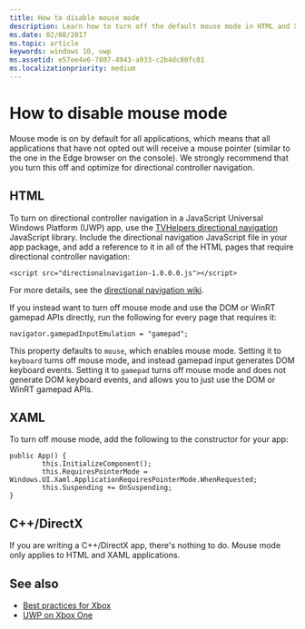 ```yaml
---
title: How to disable mouse mode
description: Learn how to turn off the default mouse mode in HTML and XAML/C# Universal Windows Platform (UWP) applications.
ms.date: 02/08/2017
ms.topic: article
keywords: windows 10, uwp
ms.assetid: e57ee4e6-7807-4943-a933-c2b4dc80fc01
ms.localizationpriority: medium
---
```

# How to disable mouse mode
Mouse mode is on by default for all applications, which means that all applications that have not opted out will receive a mouse pointer (similar to the one in the Edge browser on the console). We strongly recommend that you turn this off and optimize for directional controller navigation.   
   
## HTML   
To turn on directional controller navigation in a JavaScript Universal Windows Platform (UWP) app, use the [TVHelpers directional navigation](https://github.com/Microsoft/TVHelpers/wiki/Using-DirectionalNavigation) JavaScript library. Include the directional navigation JavaScript file in your app package, and add a reference to it in all of the HTML pages that require directional controller navigation:

```code
<script src="directionalnavigation-1.0.0.0.js"></script>
```
For more details, see the [directional navigation wiki](https://github.com/Microsoft/TVHelpers/wiki/Using-DirectionalNavigation).

If you instead want to turn off mouse mode and use the DOM or WinRT gamepad APIs directly, run the following for every page that requires it: 
   
```code
navigator.gamepadInputEmulation = "gamepad";
```   

   This property defaults to `mouse`, which enables mouse mode. Setting it to `keyboard` turns off mouse mode, and instead gamepad input generates DOM keyboard events. Setting it to `gamepad` turns off mouse mode and does not generate DOM keyboard events, and allows you to just use the DOM or WinRT gamepad APIs.

## XAML    
To turn off mouse mode, add the following to the constructor for your app:   
   
```code
public App() {
        this.InitializeComponent();
        this.RequiresPointerMode = Windows.UI.Xaml.ApplicationRequiresPointerMode.WhenRequested;
        this.Suspending += OnSuspending;
}
```

## C++/DirectX   
If you are writing a C++/DirectX app, there's nothing to do. Mouse mode only applies to HTML and XAML applications.

## See also
- [Best practices for Xbox](tailoring-for-xbox.md)
- [UWP on Xbox One](index.md)

